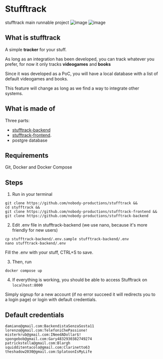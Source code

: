 # Stufftrack
stufftrack main runnable project
![image](https://user-images.githubusercontent.com/44711271/216850201-c6bbde54-9800-4f5f-806f-95d4b872a1d5.png)
![image](https://user-images.githubusercontent.com/44711271/216850312-5ce8d8b5-57b9-4fe6-8b25-b76df06eba0f.png)


## What is stufftrack
A simple **tracker** for your stuff.

As long as an integration has been developed, you can track whatever you prefer, for now it only tracks **videogames** and **books**

Since it was developed as a PoC, you will have a local database with a list of default videogames and books. 

This feature will change as long as we find a way to integrate other systems.

## What is made of
Three parts:
- [stufftrack-backend](https://github.com/nobody-productions/stufftrack-backend)
- [stufftrack-frontend](https://github.com/nobody-productions/stufftrack-frontend).
- postgre database

## Requirements
Git, Docker and Docker Compose

## Steps
1. Run in your terminal
```
git clone https://github.com/nobody-productions/stufftrack &&
cd stufftrack &&
git clone https://github.com/nobody-productions/stufftrack-frontend &&
git clone https://github.com/nobody-productions/stufftrack-backend
```

2. Edit .env file in stufftrack-backend (we use nano, because it's more friendly for new users)
```
cp stufftrack-backend/.env.sample stufftrack-backend/.env
nano stufftrack-backend/.env
```

Fill the .env with your stuff, CTRL+S to save.


3. Then, run
```
docker compose up
```

4. If everything is working, you should be able to access Stufftrack on `localhost:8000`

Simply signup for a new account (if no error succeed it will redirects you to a login page) or login with default credentials.

## Default credentials
```
damiano@gmail.com:BackendistaSenzaSosta11
lorenzo@gmail.com:TelefoniChePassione!
misterkrub@gmail.com:INeedADollar$!
spongebob@gmail.com:Gary4832930382749274
patrickstella@gmail.com:Blargh
squidditentacolo@gmail.com:Clarinetto63
theshadow2030@gmail.com:SplatoonIsMyLife
```
